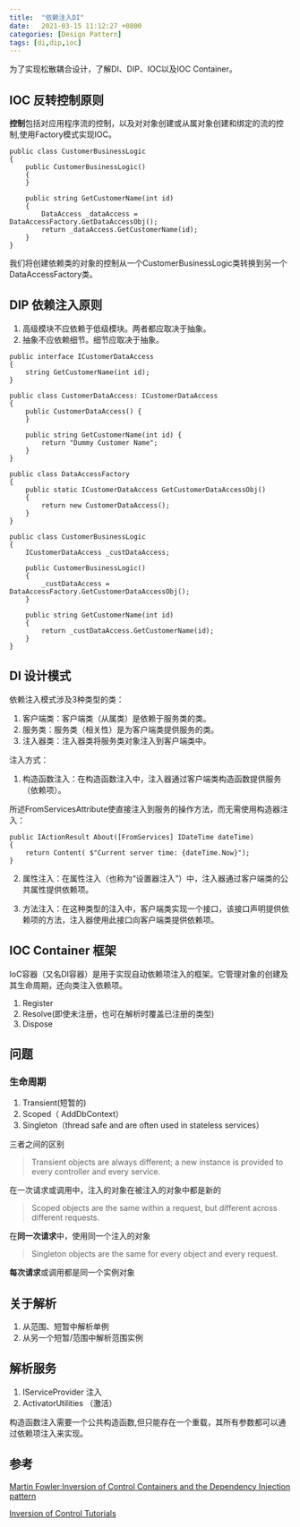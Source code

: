 ```yaml
---
title:  "依赖注入DI"
date:   2021-03-15 11:12:27 +0800
categories: [Design Pattern]
tags: [di,dip,ioc]
---
```


为了实现松散耦合设计，了解DI、DIP、IOC以及IOC Container。
## IOC 反转控制原则
**控制**包括对应用程序流的控制，以及对对象创建或从属对象创建和绑定的流的控制,使用Factory模式实现IOC。
```CSharp
public class CustomerBusinessLogic
{
    public CustomerBusinessLogic()
    {
    }

    public string GetCustomerName(int id)
    {
        DataAccess _dataAccess =  DataAccessFactory.GetDataAccessObj();
        return _dataAccess.GetCustomerName(id);
    }
}
```
我们将创建依赖类的对象的控制从一个CustomerBusinessLogic类转换到另一个DataAccessFactory类。

## DIP 依赖注入原则
1. 高级模块不应依赖于低级模块。两者都应取决于抽象。
2. 抽象不应依赖细节。细节应取决于抽象。


```CSharp
public interface ICustomerDataAccess
{
    string GetCustomerName(int id);
}

public class CustomerDataAccess: ICustomerDataAccess
{
    public CustomerDataAccess() {
    }

    public string GetCustomerName(int id) {
        return "Dummy Customer Name";
    }
}

public class DataAccessFactory
{
    public static ICustomerDataAccess GetCustomerDataAccessObj()
    {
        return new CustomerDataAccess();
    }
}

public class CustomerBusinessLogic
{
    ICustomerDataAccess _custDataAccess;

    public CustomerBusinessLogic()
    {
        _custDataAccess = DataAccessFactory.GetCustomerDataAccessObj();
    }

    public string GetCustomerName(int id)
    {
        return _custDataAccess.GetCustomerName(id);
    }
}
```

## DI 设计模式
依赖注入模式涉及3种类型的类：
1. 客户端类：客户端类（从属类）是依赖于服务类的类。
2. 服务类：服务类（相关性）是为客户端类提供服务的类。
3. 注入器类：注入器类将服务类对象注入到客户端类中。

注入方式：
1. 构造函数注入：在构造函数注入中，注入器通过客户端类构造函数提供服务（依赖项）。

所述FromServicesAttribute使直接注入到服务的操作方法，而无需使用构造器注入：

```CSharp
public IActionResult About([FromServices] IDateTime dateTime)
{
    return Content( $"Current server time: {dateTime.Now}");
}
```

2. 属性注入：在属性注入（也称为“设置器注入”）中，注入器通过客户端类的公共属性提供依赖项。

3. 方法注入：在这种类型的注入中，客户端类实现一个接口，该接口声明提供依赖项的方法，注入器使用此接口向客户端类提供依赖项。


## IOC Container 框架
IoC容器（又名DI容器）是用于实现自动依赖项注入的框架。它管理对象的创建及其生命周期，还向类注入依赖项。
1. Register
2. Resolve(即使未注册，也可在解析时覆盖已注册的类型)
3. Dispose

## 问题
### 生命周期
1. Transient(短暂的)
2. Scoped（ AddDbContext）
3. Singleton（thread safe and are often used in stateless services）

三者之间的区别
> Transient objects are always different; a new instance is provided to every controller and every service.

在一次请求或调用中，注入的对象在被注入的对象中都是新的

> Scoped objects are the same within a request, but different across different requests.

在**同一次请求**中，使用同一个注入的对象

> Singleton objects are the same for every object and every request.

**每次请求**或调用都是同一个实例对象


## 关于解析
1. 从范围、短暂中解析单例
2. 从另一个短暂/范围中解析范围实例

## 解析服务
1. IServiceProvider 注入
2. ActivatorUtilities （激活）

构造函数注入需要一个公共构造函数,但只能存在一个重载，其所有参数都可以通过依赖项注入来实现。

## 参考
[Martin Fowler:Inversion of Control Containers and the Dependency Injection pattern](https://martinfowler.com/articles/injection.html)

[Inversion of Control Tutorials](https://www.tutorialsteacher.com/ioc/lifetime-manager-in-unity-container)
